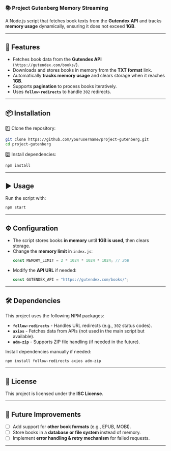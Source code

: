 ### **📚 Project Gutenberg Memory Streaming**  
A Node.js script that fetches book texts from the **Gutendex API** and tracks **memory usage** dynamically, ensuring it does not exceed **1GB**.  

---

## **🚀 Features**  
- Fetches book data from the **Gutendex API** (`https://gutendex.com/books/`).  
- Downloads and stores books in memory from the **TXT format** link.  
- Automatically **tracks memory usage** and clears storage when it reaches **1GB**.  
- Supports **pagination** to process books iteratively.  
- Uses **`follow-redirects`** to handle `302` redirects.  

---

## **📦 Installation**  
1️⃣ Clone the repository:  
```bash
git clone https://github.com/yourusername/project-gutenberg.git
cd project-gutenberg
```

2️⃣ Install dependencies:  
```bash
npm install
```

---

## **▶️ Usage**  
Run the script with:  
```bash
npm start
```

---

## **⚙️ Configuration**  
- The script stores books **in memory** until **1GB is used**, then clears storage.  
- Change the **memory limit** in `index.js`:  
  ```js
  const MEMORY_LIMIT = 2 * 1024 * 1024 * 1024; // 2GB
  ```
- Modify the **API URL** if needed:  
  ```js
  const GUTENDEX_API = "https://gutendex.com/books/";
  ```

---

## **🛠 Dependencies**  
This project uses the following NPM packages:  
- **`follow-redirects`** - Handles URL redirects (e.g., `302` status codes).  
- **`axios`** - Fetches data from APIs (not used in the main script but available).  
- **`adm-zip`** - Supports ZIP file handling (if needed in the future).  

Install dependencies manually if needed:  
```bash
npm install follow-redirects axios adm-zip
```

---

## **📜 License**  
This project is licensed under the **ISC License**.  

---

## **📌 Future Improvements**  
- [ ] Add support for **other book formats** (e.g., EPUB, MOBI).  
- [ ] Store books in a **database or file system** instead of memory.  
- [ ] Implement **error handling & retry mechanism** for failed requests.  

---

